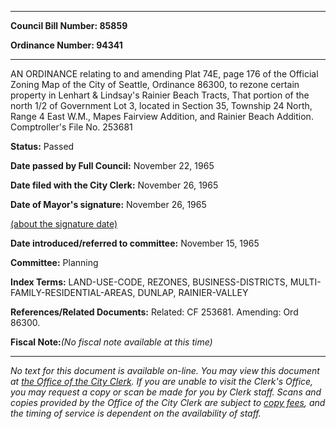 

********

**Council Bill Number: 85859**
   
**Ordinance Number: 94341**
********

 AN ORDINANCE relating to and amending Plat 74E, page 176 of the Official Zoning Map of the City of Seattle, Ordinance 86300, to rezone certain property in Lenhart & Lindsay's Rainier Beach Tracts, That portion of the north 1/2 of Government Lot 3, located in Section 35, Township 24 North, Range 4 East W.M., Mapes Fairview Addition, and Rainier Beach Addition. Comptroller's File No. 253681

**Status:** Passed
   
**Date passed by Full Council:** November 22, 1965
   
**Date filed with the City Clerk:** November 26, 1965
   
**Date of Mayor's signature:** November 26, 1965
   
[(about the signature date)](/~public/approvaldate.htm)
   
   
   
**Date introduced/referred to committee:** November 15, 1965
   
**Committee:** Planning
   
   
**Index Terms:** LAND-USE-CODE, REZONES, BUSINESS-DISTRICTS, MULTI-FAMILY-RESIDENTIAL-AREAS, DUNLAP, RAINIER-VALLEY

**References/Related Documents:** Related: CF 253681. Amending: Ord 86300.

**Fiscal Note:**_(No fiscal note available at this time)_
********

_No text for this document is available on-line. You may view this document at [the Office of the City Clerk](http://www.seattle.gov/leg/clerk/contactUs.htm). If you are unable to visit the Clerk's Office, you may request a copy or scan be made for you by Clerk staff. Scans and copies provided by the Office of the City Clerk are subject to [copy fees](http://clerk.seattle.gov/~public/clerkfees.htm), and the timing of service is dependent on the availability of staff._

